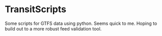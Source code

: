 # TransitScripts
Some scripts for GTFS data using python.
Seems quick to me. Hoping to build out to a more robust feed validation tool.
